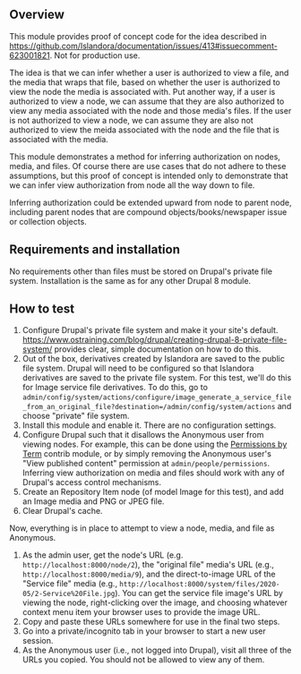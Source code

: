 ## Overview

This module provides proof of concept code for the idea described in https://github.com/Islandora/documentation/issues/413#issuecomment-623001821. Not for production use.

The idea is that we can infer whether a user is authorized to view a file, and the media that wraps that file, based on whether the user is authorized to view the node the media is associated with. Put another way, if a user is authorized to view a node, we can assume that they are also authorized to view any media associated with the node and those media's files. 
If the user is not authorized to view a node, we can assume they are also not authorized to view the meida associated with the node and the file that is associated with the media.

This module demonstrates a method for inferring authorization on nodes, media, and files. Of course there are use cases that do not adhere to these assumptions, but this proof of concept is intended only to demonstrate that we can infer view authorization from node all the way down to file.

Inferring authorization could be extended upward from node to parent node, including parent nodes that are compound objects/books/newspaper issue or collection objects.

## Requirements and installation

No requirements other than files must be stored on Drupal's private file system. Installation is the same as for any other Drupal 8 module.

## How to test

1. Configure Drupal's private file system and make it your site's default. https://www.ostraining.com/blog/drupal/creating-drupal-8-private-file-system/ provides clear, simple documentation on how to do this.
1. Out of the box, derivatives created by Islandora are saved to the public file system. Drupal will need to be configured so that Islandora derivatives are saved to the private file system. For this test, we'll do this for Image service file derivatives. To do this, go to `admin/config/system/actions/configure/image_generate_a_service_file_from_an_original_file?destination=/admin/config/system/actions` and choose "private" file system.
1. Install this module and enable it. There are no configuration settings.
1. Configure Drupal such that it disallows the Anonymous user from viewing nodes. For example, this can be done using the [Permissions by Term](https://www.drupal.org/project/permissions_by_term) contrib module, or by simply removing the Anonymous user's "View published content" permission at `admin/people/permissions`. Inferring view authorization on media and files should work with any of Drupal's access control mechanisms.
1. Create an Repository Item node (of model Image for this test), and add an Image media and PNG or JPEG file.
1. Clear Drupal's cache.

Now, everything is in place to attempt to view a node, media, and file as Anonymous.

1. As the admin user, get the node's URL (e.g. `http://localhost:8000/node/2`), the "original file" media's URL (e.g., `http://localhost:8000/media/9`), and the direct-to-image URL of the "Service file" media (e.g., `http://localhost:8000/system/files/2020-05/2-Service%20File.jpg`). You can get the service file image's URL by viewing the node, right-clicking over the image, and choosing whatever context menu item your browser uses to provide the image URL.
1. Copy and paste these URLs somewhere for use in the final two steps.
1. Go into a private/incognito tab in your browser to start a new user session.
1. As the Anonymous user (i.e., not logged into Drupal), visit all three of the URLs you copied. You should not be allowed to view any of them.


